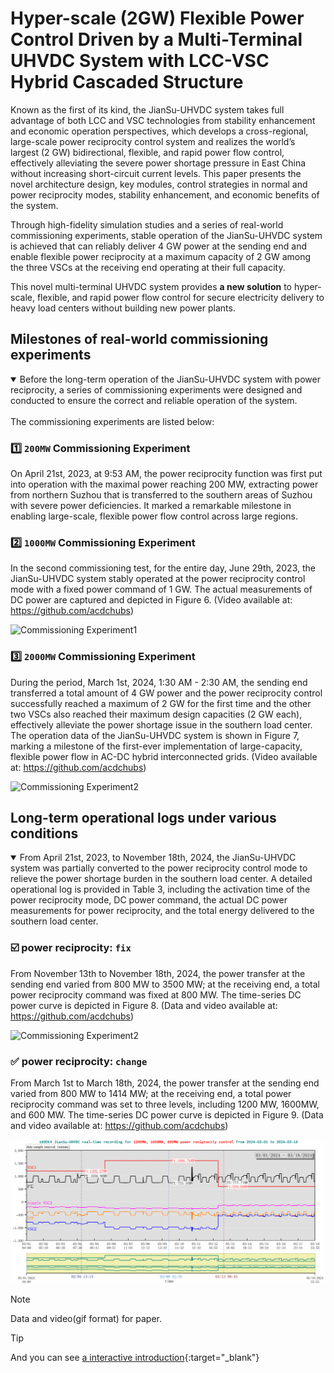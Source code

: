 # Hyper-scale (2GW) Flexible Power Control Driven by a Multi-Terminal UHVDC System with LCC-VSC Hybrid Cascaded Structure

Known as the first of its kind, the JianSu-UHVDC system takes full advantage of both LCC and VSC technologies from stability enhancement and economic operation perspectives, which develops a cross-regional, large-scale power reciprocity control system and realizes the world’s largest (2 GW) bidirectional, flexible, and rapid power flow control, effectively alleviating the severe power shortage pressure in East China without increasing short-circuit current levels. This paper presents the novel architecture design, key modules, control strategies in normal and power reciprocity modes, stability enhancement, and economic benefits of the system.

Through high-fidelity simulation studies and a series of real-world commissioning experiments, stable operation of the JianSu-UHVDC system is achieved that can reliably deliver 4 GW power at the sending end and enable flexible power reciprocity at a maximum capacity of 2 GW among the three VSCs at the receiving end operating at their full capacity. 

This novel multi-terminal UHVDC system provides **a new solution** to hyper-scale, flexible, and rapid power flow control for secure electricity delivery to heavy load centers without building new power plants.

## Milestones of real-world commissioning experiments

<details open>
<summary>
Before the long-term operation of the JianSu-UHVDC system with power reciprocity, a series of commissioning experiments were designed and conducted to ensure the correct and reliable operation of the system. 
</summary>

<br>
The commissioning experiments are listed below:

### :one: `200MW` Commissioning Experiment
On April 21st, 2023, at 9:53 AM, the power reciprocity function was first put into operation with the maximal power reaching 200 MW, extracting power from northern Suzhou that is transferred to the southern areas of Suzhou with severe power deficiencies. It marked a remarkable milestone in enabling large-scale, flexible power flow control across large regions. 

### :two: `1000MW` Commissioning Experiment
In the second commissioning test, for the entire day, June 29th, 2023, the JianSu-UHVDC system stably operated at the power reciprocity control mode with a fixed power command of 1 GW. The actual measurements of DC power are captured and depicted in Figure 6. (Video available at: https://github.com/acdchubs)

![Commissioning Experiment1](https://github.com/acdchubs/JianSu-UHVDC/blob/main/milestoneSet/1000.gif)

### :three: `2000MW` Commissioning Experiment
During the period, March 1st, 2024, 1:30 AM - 2:30 AM, the sending end transferred a total amount of 4 GW power and the power reciprocity control successfully reached a maximum of 2 GW for the first time and the other two VSCs also reached their maximum design capacities (2 GW each), effectively alleviate the power shortage issue in the southern load center. The operation data of the JianSu-UHVDC system is shown in Figure 7, marking a milestone of the first-ever implementation of large-capacity, flexible power flow in AC-DC hybrid interconnected grids. (Video available at: https://github.com/acdchubs)

![Commissioning Experiment2](./milestoneSet/2000.gif)

</details>

## Long-term operational logs under various conditions

<details open>
<summary>
From April 21st, 2023, to November 18th, 2024, the JianSu-UHVDC system was partially converted to the power reciprocity control mode to relieve the power shortage burden in the southern load center. A detailed operational log is provided in Table 3, including the activation time of the power reciprocity mode, DC power command, the actual DC power measurements for power reciprocity, and the total energy delivered to the southern load center.
</summary>

### :ballot_box_with_check: power reciprocity: `fix`

From November 13th to November 18th, 2024, the power transfer at the sending end varied from 800 MW to 3500 MW; at the receiving end, a total power reciprocity command was fixed at 800 MW. The time-series DC power curve is depicted in Figure 8. (Data and video available at: https://github.com/acdchubs)

![Commissioning Experiment2](https://github.com/acdchubs/JianSu-UHVDC/blob/main/operationLog/fix.gif?raw=true)

### :white_check_mark: power reciprocity: `change`

From March 1st to March 18th, 2024, the power transfer at the sending end varied from 800 MW to 1414 MW; at the receiving end, a total power reciprocity command was set to three levels, including 1200 MW, 1600MW, and 600 MW. The time-series DC power curve is depicted in Figure 9. (Data and video available at: https://github.com/acdchubs)

![Commissioning Experiment2](./operationLog/change-1.gif?raw=true)

</details>

> [!NOTE]
> Data and video(gif format) for paper.

> [!TIP]
> And you can see [a interactive introduction](https://jiansu.streamlit.app/){:target="_blank"}
> 
